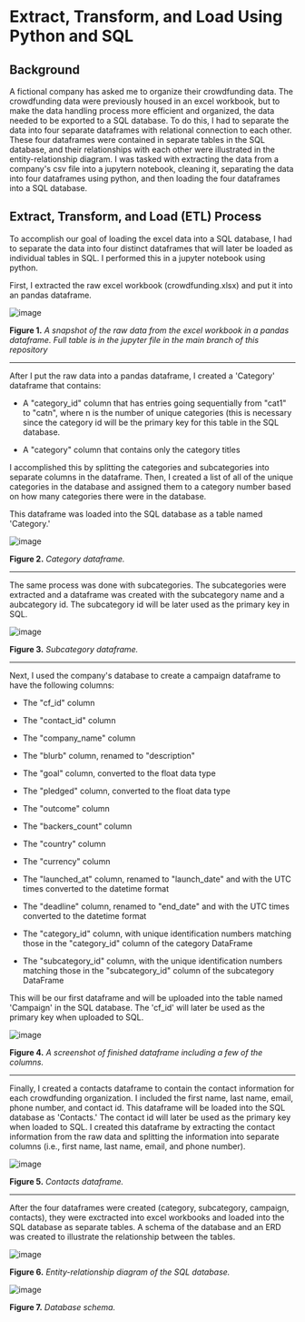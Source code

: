 # Extract, Transform, and Load Using Python and SQL

## Background
A fictional company has asked me to organize their crowdfunding data. The crowdfunding data were previously housed in an excel workbook, but to make the data handling process more efficient and organized, the data needed to be exported to a SQL database. To do this, I had to separate the data into four separate dataframes with relational connection to each other. These four dataframes were contained in separate tables in the SQL database, and their relationships with each other were illustrated in the entity-relationship diagram. I was tasked with extracting the data from a company's csv file into a jupytern notebook, cleaning it, separating the data into four dataframes using python, and then loading the four dataframes into a SQL database. 

## Extract, Transform, and Load (ETL) Process

To accomplish our goal of loading the excel data into a SQL database, I had to separate the data into four distinct dataframes that will later be loaded as individual tables in SQL. I performed this in a jupyter notebook using python.

First, I extracted the raw excel workbook (crowdfunding.xlsx) and put it into an pandas dataframe.

![image](https://github.com/nicholaishaw/Crowdfunding_ETL/assets/135463220/89d56eea-527c-4c3d-bc09-75a1df8b2af8)

**Figure 1.** *A snapshot of the raw data from the excel workbook in a pandas dataframe. Full table is in the jupyter file in the main branch of this repository*
___

After I put the raw data into a pandas dataframe, I created a 'Category' dataframe that contains:

* A "category_id" column that has entries going sequentially from "cat1" to "catn", where n is the number of unique categories (this is necessary since the category id will be the primary key for this table in the SQL database.

* A "category" column that contains only the category titles

I accomplished this by splitting the categories and subcategories into separate columns in the dataframe. Then, I created a list of all of the unique categories in the database and assigned them to a category number based on how many categories there were in the database.

This dataframe was loaded into the SQL database as a table named 'Category.'

![image](https://github.com/nicholaishaw/Crowdfunding_ETL/assets/135463220/b686ef39-2b70-4ed8-9828-990da47ec079)

**Figure 2.** *Category dataframe.*
___
The same process was done with subcategories. The subcategories were extracted and a dataframe was created with the subcategory name and a aubcategory id. The subcategory id will be later used as the primary key in SQL.

![image](https://github.com/nicholaishaw/Crowdfunding_ETL/assets/135463220/1962ed0d-a59f-44a7-a68a-f4c5f638eabc)

**Figure 3.** *Subcategory dataframe.*
___

Next, I used the company's database to create a campaign dataframe to have the following columns:

* The "cf_id" column

* The "contact_id" column

* The "company_name" column

* The "blurb" column, renamed to "description"

* The "goal" column, converted to the float data type

* The "pledged" column, converted to the float data type

* The "outcome" column

* The "backers_count" column

* The "country" column

* The "currency" column

* The "launched_at" column, renamed to "launch_date" and with the UTC times converted to the datetime format

* The "deadline" column, renamed to "end_date" and with the UTC times converted to the datetime format

* The "category_id" column, with unique identification numbers matching those in the "category_id" column of the category DataFrame

* The "subcategory_id" column, with the unique identification numbers matching those in the "subcategory_id" column of the subcategory DataFrame

This will be our first dataframe and will be uploaded into the table named 'Campaign' in the SQL database. The 'cf_id' will later be used as the primary key when uploaded to SQL.

![image](https://github.com/nicholaishaw/Crowdfunding_ETL/assets/135463220/5f658439-d8de-4a3f-bdcd-c14bb6d4afe9)

**Figure 4.** *A screenshot of finished dataframe including a few of the columns.*
___

Finally, I created a contacts dataframe to contain the contact information for each crowdfunding organization. I included the first name, last name, email, phone number, and contact id. This dataframe will be loaded into the SQL database as 'Contacts.' The contact id will later be used as the primary key when loaded to SQL.
I created this dataframe by extracting the contact information from the raw data and splitting the information into separate columns (i.e., first name, last name, email, and phone number).

![image](https://github.com/nicholaishaw/Crowdfunding_ETL/assets/135463220/66c2427f-618e-4f9f-afcf-3a1d72d70aaf)

**Figure 5.** *Contacts dataframe.*
___

After the four dataframes were created (category, subcategory, campaign, contacts), they were exctracted into excel workbooks and loaded into the SQL database as separate tables. A schema of the database and an ERD was created to illustrate the relationship between the tables.

![image](https://github.com/nicholaishaw/Crowdfunding_ETL/assets/135463220/9da2807e-b49e-476d-a5d6-1993567c81f7)

**Figure 6.** *Entity-relationship diagram of the SQL database.*

![image](https://github.com/nicholaishaw/Crowdfunding_ETL/assets/135463220/6c60c271-a192-4edd-9e06-d22287e9b6ab)

**Figure 7.** *Database schema.*

